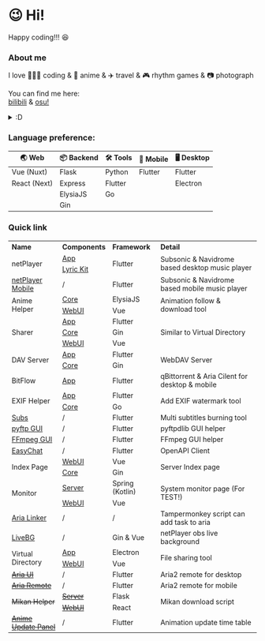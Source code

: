 # 😉 Hi!
Happy coding!!! 😆

### About me

I love 👨🏻‍💻 coding & 🍿 anime & ✈️ travel & 🎮 rhythm games & 📷 photograph

You can find me here:  
[bilibili](https://space.bilibili.com/5129395) &
[osu!](https://osu.ppy.sh/users/11444852)

<details>
<summary>:D</summary>
  
![selfie](selfie.jpg)

</details>

### Language preference:

🌏 Web | 📦 Backend | 🛠️ Tools | 📱 Mobile | 🖥️ Desktop
-|-|-|-|-
Vue (Nuxt)|Flask|Python|Flutter|Flutter
React (Next)|Express|Flutter||Electron
||ElysiaJS|Go|
||Gin|

### Quick link

<table style="text-align: left">
<tr>
    <th>Name</th>
    <th>Components</th>
    <th>Framework</th>
    <th>Detail</th>
</tr>
<tr>
    <td rowspan="2">netPlayer</td>
    <td><a href="https://github.com/Zhoucheng133/netPlayer-Next">App</a></td>
    <td rowspan="2">Flutter</td>
    <td rowspan="2">Subsonic & Navidrome based desktop music player</td>
</tr>
<tr>
    <td><a href="https://github.com/Zhoucheng133/netPlayer-mini-kit">Lyric Kit</a></td>
</tr>
<tr>
    <td><a href="https://github.com/Zhoucheng133/netPlayer-Mobile">netPlayer Mobile</a></td>
    <td>/</td>
    <td>Flutter</td>
    <td>Subsonic & Navidrome based mobile music player</td>
</tr>
<tr>
    <td rowspan="2">Anime Helper</td>
    <td><a href="https://github.com/Zhoucheng133/Anime-Helper">Core</a></td>
    <td>ElysiaJS</td>
    <td rowspan="2">Animation follow & download tool</td>
</tr>
<tr>
    <td><a href="https://github.com/Zhoucheng133/Anime-Helper-UI">WebUI</a></td>
    <td>Vue</td>
</tr>
<tr>
    <td rowspan="3">Sharer</td>
    <td><a href="https://github.com/Zhoucheng133/Sharer-App">App</a></td>
    <td>Flutter</td>
    <td rowspan="3">Similar to Virtual Directory</td>
</tr>
<tr>
    <td><a href="https://github.com/Zhoucheng133/Sharer-Core">Core</a></td>
    <td>Gin</td>
</tr>
<tr>
    <td><a href="https://github.com/Zhoucheng133/Sharer-Web">WebUI</a></td>
    <td>Vue</td>
</tr>
<tr>
    <td rowspan="2">DAV Server</td>
    <td><a href="https://github.com/Zhoucheng133/DAV-Server">App</a></td>
    <td>Flutter</td>
    <td rowspan="2">WebDAV Server</td>
</tr>
<tr>
    <td><a href="https://github.com/Zhoucheng133/DAV-Core">Core</a></td>
    <td>Gin</td>
</tr>
<tr>
    <td>BitFlow</td>
    <td><a href="https://github.com/Zhoucheng133/BitFlow">App</a></td>
    <td>Flutter</td>
    <td >qBittorrent & Aria Cilent for desktop & mobile</td>
</tr>
<tr>
    <td rowspan="2">EXIF Helper</td>
    <td><a href="https://github.com/Zhoucheng133/EXIF-Helper">App</a></td>
    <td>Flutter</td>
    <td rowspan="2">Add EXIF ​​watermark tool</td>
</tr>
<tr>
    <td><a href="https://github.com/Zhoucheng133/EXIF-Helper-Core">Core</a></td>
    <td>Go</td>
</tr>
<tr>
    <td><a href="https://github.com/Zhoucheng133/Subs">Subs</a></td>
    <td>/</td>
    <td>Flutter</td>
    <td>Multi subtitles burning tool</td>
</tr>
<tr>
    <td><a href="https://github.com/Zhoucheng133/pyftp-GUI">pyftp GUI</a></td>
    <td>/</td>
    <td>Flutter</td>
    <td>pyftpdlib GUI helper</td>
</tr>
<tr>
    <td><a href="https://github.com/Zhoucheng133/FFmpegGUI">FFmpeg GUI</a></td>
    <td>/</td>
    <td>Flutter</td>
    <td>FFmpeg GUI helper</td>
</tr>
<tr>
    <td><a href="https://github.com/Zhoucheng133/EasyChat">EasyChat</a></td>
    <td>/</td>
    <td>Flutter</td>
    <td>OpenAPI Client</td>
</tr>
<tr>
    <td rowspan="2">Index Page</td>
    <td><a href="https://github.com/Zhoucheng133/Index-Page">WebUI</a></td>
    <td>Vue</td>
    <td rowspan="2">Server Index page</td>
</tr>
<tr>
    <td><a href="https://github.com/Zhoucheng133/Index-Page-Core">Core</a></td>
    <td>Gin</td>
</tr>
<tr>
    <td rowspan="2">Monitor</td>
    <td><a href="https://github.com/Zhoucheng133/Monitor">Server</a></td>
    <td>Spring (Kotlin)</td>
    <td rowspan="2">System monitor page (For TEST!)</td>
</tr>
<tr>
    <td><a href="https://github.com/Zhoucheng133/Monitor-UI">WebUI</a></td>
    <td>Vue</td>
</tr>
<tr>
    <td><a href="https://github.com/Zhoucheng133/Aria-Linker">Aria Linker</a></td>
    <td>/</td>
    <td>/</td>
    <td>Tampermonkey script can add task to aria</td>
</tr>
<tr>
    <td><a href="https://github.com/Zhoucheng133/Live-BG">LiveBG</a></td>
    <td>/</td>
    <td>Gin & Vue</td>
    <td>netPlayer obs live background</td>
</tr>
<tr>
    <td rowspan="2">Virtual Directory</td>
    <td><a href="https://github.com/Zhoucheng133/virtual-directory">App</a></td>
    <td>Electron</td>
    <td rowspan="2">File sharing tool</td>
</tr>
<tr>
    <td><a href="https://github.com/Zhoucheng133/virtual-dir-page">WebUI</a></td>
    <td>Vue</td>
</tr>
<tr>
    <td><del><a href="https://github.com/Zhoucheng133/AriaUI">Aria UI</a></del></td>
    <td>/</td>
    <td>Flutter</td>
    <td>Aria2 remote for desktop</td>
</tr>
<tr>
    <td><del><a href="https://github.com/Zhoucheng133/Aria-Remote">Aria Remote</a></del></td>
    <td>/</td>
    <td>Flutter</td>
    <td>Aria2 remote for mobile</td>
</tr>
<tr>
    <td rowspan="2"><del>Mikan Helper</del></td>
    <td><del><a href="https://github.com/Zhoucheng133/Mikan-Helper">Server</a></del></td>
    <td>Flask</td>
    <td rowspan="2">Mikan download script</td>
</tr>
<tr>
    <td><del><a href="https://github.com/Zhoucheng133/Anime-Helper-Web">WebUI</a></del></td>
    <td>React</td>
</tr>
<tr>
    <td> <a href="https://github.com/Zhoucheng133/Anime-Update-Panel"><del>Anime Update Panel</del></a></td>
    <td>/</td>
    <td>Flutter</td>
    <td>Animation update time table</td>
</tr>
</table>